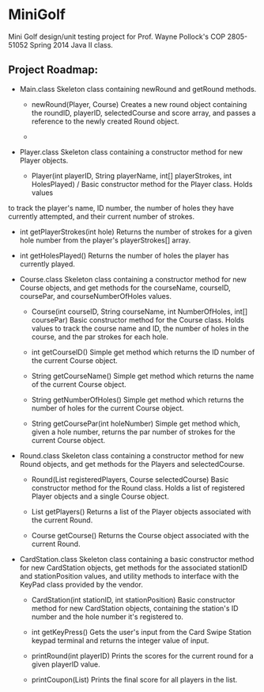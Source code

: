 MiniGolf
============

Mini Golf design/unit testing project for Prof. Wayne Pollock's
COP 2805-51052 Spring 2014 Java II class.

Project Roadmap:
------------

* Main.class
  Skeleton class containing newRound and getRound methods.
    
  - newRound(Player, Course)
    Creates a new round object containing the roundID, playerID,
    selectedCourse and score array, and passes a reference to
    the newly created Round object.

  - 
    

* Player.class
  Skeleton class containing a constructor method for new Player
  objects. 

  - Player(int playerID, String playerName, int[] playerStrokes,
           int HolesPlayed)
      / 
Basic constructor method for the Player class. Holds values
        
to track the player's name, ID number, the number of holes
        they have currently attempted, and their current number of
        strokes.

  - int getPlayerStrokes(int hole)
    Returns the number of strokes for a given hole number from
    the player's playerStrokes[] array.

  - int getHolesPlayed()
    Returns the number of holes the player has currently played.


* Course.class
  Skeleton class containing a constructor method for new Course
  objects, and get methods for the courseName, courseID,
  coursePar, and courseNumberOfHoles values.

  - Course(int courseID, String courseName,
           int NumberOfHoles, int[] coursePar)
    Basic constructor method for the Course class. Holds values
    to track the course name and ID, the number of holes in the
    course, and the par strokes for each hole.
  
  - int getCourseID()
    Simple get method which returns the ID number of the current
    Course object.

  - String getCourseName()
    Simple get method which returns the name of the current
    Course object.

  - String getNumberOfHoles()
    Simple get method which returns the number of holes for the
    current Course object.

  - String getCoursePar(int holeNumber)
    Simple get method which, given a hole number, returns the
    par number of strokes for the current Course object.


* Round.class
  Skeleton class containing a constructor method for new Round
  objects, and get methods for the Players and selectedCourse.
  
  - Round(List<Player> registeredPlayers, Course selectedCourse)
    Basic constructor method for the Round class. Holds a list
    of registered Player objects and a single Course object.
  
  - List<Player> getPlayers()
    Returns a list of the Player objects associated with the
    current Round.

  - Course getCourse()
    Returns the Course object associated with the current Round.

* CardStation.class
  Skeleton class containing a basic constructor method for new
  CardStation objects, get methods for the associated
  stationID and stationPosition values, and utility methods to
  interface with the KeyPad class provided by the vendor.

  - CardStation(int stationID, int stationPosition)
    Basic constructor method for new CardStation objects,
    containing the station's ID number and the hole number
    it's registered to.

  - int getKeyPress()
    Gets the user's input from the Card Swipe Station keypad
    terminal and returns the integer value of input.

  - printRound(int playerID)
    Prints the scores for the current round for a given
    playerID value.

  - printCoupon(List<Player>)
    Prints the final score for all players in the list.
